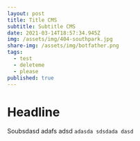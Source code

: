 ```yaml
---
layout: post
title: Title CMS
subtitle: Subtitle CMS
date: 2021-03-14T18:57:34.945Z
img: /assets/img/404-southpark.jpg
share-img: /assets/img/botfather.png
tags:
  - test
  - deleteme
  - please
published: true
---
```

# Headline

Soubsdasd adafs adsd `adasda sdsdada dasd`